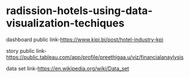 # radission-hotels-using-data-visualization-techiques


dashboard public link-https://www.kipi.bi/post/hotel-industry-kpi

story public link-https://public.tableau.com/app/profile/preethigaa.u/viz/financialanaylysis

data set link-https://en.wikipedia.org/wiki/Data_set
